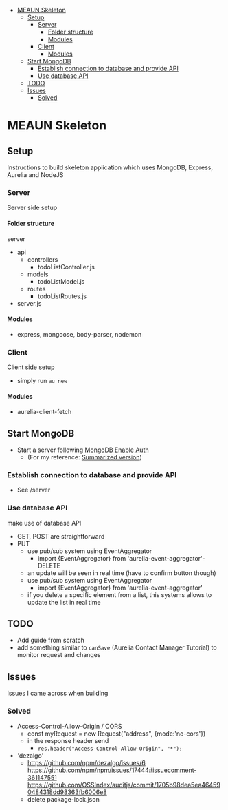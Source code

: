 - [MEAUN Skeleton](#meaun-skeleton)
  - [Setup](#setup)
    - [Server](#server)
      - [Folder structure](#folder-structure)
      - [Modules](#modules)
    - [Client](#client)
      - [Modules](#modules)
  - [Start MongoDB](#start-mongodb)
    - [Establish connection to database and provide API](#establish-connection-to-database-and-provide-api)
    - [Use database API](#use-database-api)
  - [TODO](#todo)
  - [Issues](#issues)
    - [Solved](#solved)

# MEAUN Skeleton

## Setup
Instructions to build skeleton application which uses MongoDB, Express, Aurelia and NodeJS

### Server
Server side setup

#### Folder structure
server
- api
  - controllers
    - todoListController.js
  - models
    - todoListModel.js
  - routes
    - todoListRoutes.js
- server.js

#### Modules
- express, mongoose, body-parser, nodemon

### Client
Client side setup

- simply run `au new`

#### Modules
- aurelia-client-fetch

## Start MongoDB
- Start a server following [MongoDB Enable Auth](https://docs.mongodb.com/manual/tutorial/enable-authentication/
)
  - (For my reference: [Summarized version](/Users/hdn/Desktop/Coding/Notes/Javascript/MongoDB/Enable_Auth.md))

### Establish connection to database and provide API
- See /server

### Use database API
make use of database API
- GET, POST are straightforward
- PUT
  - use pub/sub system using EventAggregator 
    - import {EventAggregator} from 'aurelia-event-aggregator'- DELETE
  - an update will be seen in real time (have to confirm button though)
  - use pub/sub system using EventAggregator 
    - import {EventAggregator} from 'aurelia-event-aggregator'
  - if you delete a specific element from a list, this systems allows to update the list in real time

## TODO
- Add guide from scratch
- add something similar to `canSave` (Aurelia Contact Manager Tutorial) to monitor request and changes

## Issues
Issues I came across when building 

### Solved
- Access-Control-Allow-Origin / CORS
  - const myRequest = new Request("address", {mode:'no-cors'})
  - in the response header send
    - `res.header("Access-Control-Allow-Origin", "*");`
- 'dezalgo'
  - https://github.com/npm/dezalgo/issues/6 https://github.com/npm/npm/issues/17444#issuecomment-361147551 https://github.com/OSSIndex/auditjs/commit/1705b98dea5ea464590484318dd98363fb6006e8
  - delete package-lock.json
